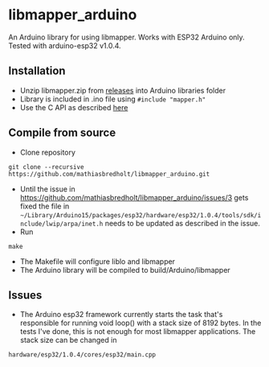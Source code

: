 # libmapper_arduino
An Arduino library for using libmapper. Works with ESP32 Arduino only. Tested with arduino-esp32 v1.0.4.

## Installation
* Unzip libmapper.zip from [releases](https://github.com/mathiasbredholt/libmapper_arduino/releases) into Arduino libraries folder
* Library is included in .ino file using ```#include "mapper.h"```
* Use the C API as described [here](http://libmapper.github.io/tutorials/c.html) 

## Compile from source
* Clone repository
```
git clone --recursive https://github.com/mathiasbredholt/libmapper_arduino.git
```
* Until the issue in https://github.com/mathiasbredholt/libmapper_arduino/issues/3 gets fixed the file in `~/Library/Arduino15/packages/esp32/hardware/esp32/1.0.4/tools/sdk/include/lwip/arpa/inet.h` needs to be updated as described in the issue.
* Run
```
make
```
* The Makefile will configure liblo and libmapper
* The Arduino library will be compiled to build/Arduino/libmapper

## Issues
* The Arduino esp32 framework currently starts the task that's responsible for running void loop() with a stack size of 8192 bytes. In the tests I've done, this is not enough for most libmapper applications. The stack size can be changed in
```
hardware/esp32/1.0.4/cores/esp32/main.cpp
```
